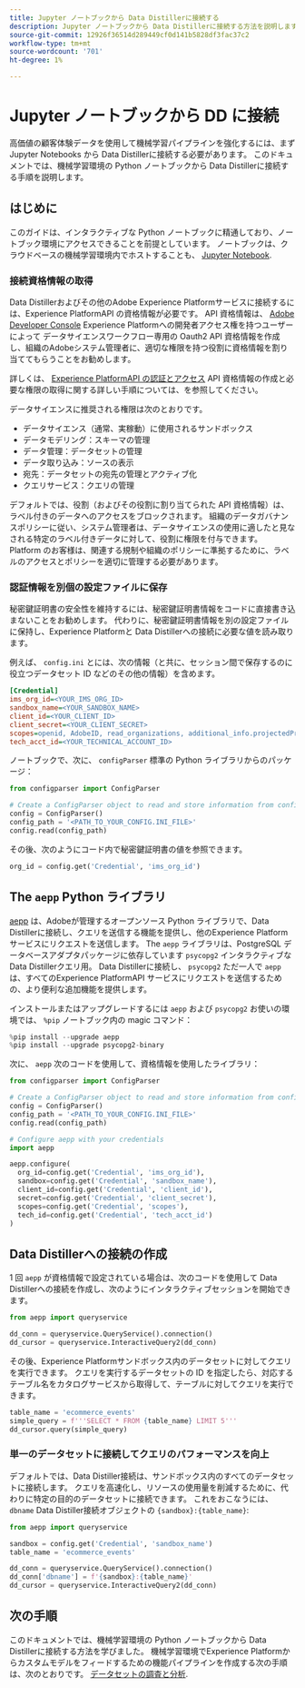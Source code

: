 ```yaml
---
title: Jupyter ノートブックから Data Distillerに接続する
description: Jupyter ノートブックから Data Distillerに接続する方法を説明します。
source-git-commit: 12926f36514d289449cf0d141b5828df3fac37c2
workflow-type: tm+mt
source-wordcount: '701'
ht-degree: 1%

---
```


# Jupyter ノートブックから DD に接続

高価値の顧客体験データを使用して機械学習パイプラインを強化するには、まず Jupyter Notebooks から Data Distillerに接続する必要があります。 このドキュメントでは、機械学習環境の Python ノートブックから Data Distillerに接続する手順を説明します。

## はじめに

このガイドは、インタラクティブな Python ノートブックに精通しており、ノートブック環境にアクセスできることを前提としています。 ノートブックは、クラウドベースの機械学習環境内でホストすることも、 [Jupyter Notebook](https://jupyter.org/).

### 接続資格情報の取得

Data Distillerおよびその他のAdobe Experience Platformサービスに接続するには、Experience PlatformAPI の資格情報が必要です。 API 資格情報は、  [Adobe Developer Console](https://developer.adobe.com/console/home) Experience Platformへの開発者アクセス権を持つユーザーによって データサイエンスワークフロー専用の Oauth2 API 資格情報を作成し、組織のAdobeシステム管理者に、適切な権限を持つ役割に資格情報を割り当ててもらうことをお勧めします。

詳しくは、 [Experience PlatformAPI の認証とアクセス](../../../landing/api-authentication.md) API 資格情報の作成と必要な権限の取得に関する詳しい手順については、を参照してください。

データサイエンスに推奨される権限は次のとおりです。

- データサイエンス（通常、実稼動）に使用されるサンドボックス
- データモデリング：スキーマの管理
- データ管理：データセットの管理
- データ取り込み：ソースの表示
- 宛先：データセットの宛先の管理とアクティブ化
- クエリサービス：クエリの管理

デフォルトでは、役割（およびその役割に割り当てられた API 資格情報）は、ラベル付きのデータへのアクセスをブロックされます。 組織のデータガバナンスポリシーに従い、システム管理者は、データサイエンスの使用に適したと見なされる特定のラベル付きデータに対して、役割に権限を付与できます。 Platform のお客様は、関連する規制や組織のポリシーに準拠するために、ラベルのアクセスとポリシーを適切に管理する必要があります。

### 認証情報を別個の設定ファイルに保存

秘密鍵証明書の安全性を維持するには、秘密鍵証明書情報をコードに直接書き込まないことをお勧めします。 代わりに、秘密鍵証明書情報を別の設定ファイルに保持し、Experience Platformと Data Distillerへの接続に必要な値を読み取ります。

例えば、 `config.ini` とには、次の情報（と共に、セッション間で保存するのに役立つデータセット ID などのその他の情報）を含めます。

```ini
[Credential]
ims_org_id=<YOUR_IMS_ORG_ID>
sandbox_name=<YOUR_SANDBOX_NAME>
client_id=<YOUR_CLIENT_ID>
client_secret=<YOUR_CLIENT_SECRET>
scopes=openid, AdobeID, read_organizations, additional_info.projectedProductContext, session
tech_acct_id=<YOUR_TECHNICAL_ACCOUNT_ID>
```

ノートブックで、次に、 `configParser` 標準の Python ライブラリからのパッケージ：

```python
from configparser import ConfigParser

# Create a ConfigParser object to read and store information from config.ini
config = ConfigParser()
config_path = '<PATH_TO_YOUR_CONFIG.INI_FILE>'
config.read(config_path)
```

その後、次のようにコード内で秘密鍵証明書の値を参照できます。

```python
org_id = config.get('Credential', 'ims_org_id')
```

## The `aepp` Python ライブラリ

[aepp](https://github.com/adobe/aepp/tree/main) は、Adobeが管理するオープンソース Python ライブラリで、Data Distillerに接続し、クエリを送信する機能を提供し、他のExperience Platformサービスにリクエストを送信します。 The `aepp` ライブラリは、PostgreSQL データベースアダプタパッケージに依存しています  `psycopg2` インタラクティブな Data Distillerクエリ用。 Data Distillerに接続し、 `psycopg2` ただ一人で `aepp` は、すべてのExperience PlatformAPI サービスにリクエストを送信するための、より便利な追加機能を提供します。

インストールまたはアップグレードするには `aepp` および `psycopg2` お使いの環境では、 `%pip` ノートブック内の magic コマンド：

```python
%pip install --upgrade aepp
%pip install --upgrade psycopg2-binary
```

次に、 `aepp` 次のコードを使用して、資格情報を使用したライブラリ：

```python
from configparser import ConfigParser

# Create a ConfigParser object to read and store information from config.ini
config = ConfigParser()
config_path = '<PATH_TO_YOUR_CONFIG.INI_FILE>'
config.read(config_path)

# Configure aepp with your credentials
import aepp

aepp.configure(
  org_id=config.get('Credential', 'ims_org_id'),
  sandbox=config.get('Credential', 'sandbox_name'),
  client_id=config.get('Credential', 'client_id'), 
  secret=config.get('Credential', 'client_secret'),
  scopes=config.get('Credential', 'scopes'),
  tech_id=config.get('Credential', 'tech_acct_id')
)
```

## Data Distillerへの接続の作成

1 回 `aepp` が資格情報で設定されている場合は、次のコードを使用して Data Distillerへの接続を作成し、次のようにインタラクティブセッションを開始できます。

```python
from aepp import queryservice

dd_conn = queryservice.QueryService().connection()
dd_cursor = queryservice.InteractiveQuery2(dd_conn)
```

その後、Experience Platformサンドボックス内のデータセットに対してクエリを実行できます。 クエリを実行するデータセットの ID を指定したら、対応するテーブル名をカタログサービスから取得して、テーブルに対してクエリを実行できます。

```python
table_name = 'ecommerce_events'
simple_query = f'''SELECT * FROM {table_name} LIMIT 5'''
dd_cursor.query(simple_query)
```

### 単一のデータセットに接続してクエリのパフォーマンスを向上

デフォルトでは、Data Distiller接続は、サンドボックス内のすべてのデータセットに接続します。 クエリを高速化し、リソースの使用量を削減するために、代わりに特定の目的のデータセットに接続できます。 これをおこなうには、 `dbname` Data Distiller接続オブジェクトの `{sandbox}:{table_name}`:

```python
from aepp import queryservice

sandbox = config.get('Credential', 'sandbox_name')
table_name = 'ecommerce_events'

dd_conn = queryservice.QueryService().connection()
dd_conn['dbname'] = f'{sandbox}:{table_name}'
dd_cursor = queryservice.InteractiveQuery2(dd_conn)
```

## 次の手順

このドキュメントでは、機械学習環境の Python ノートブックから Data Distillerに接続する方法を学びました。 機械学習環境でExperience Platformからカスタムモデルをフィードするための機能パイプラインを作成する次の手順は、次のとおりです。 [データセットの調査と分析](./exploratory-analysis.md).
